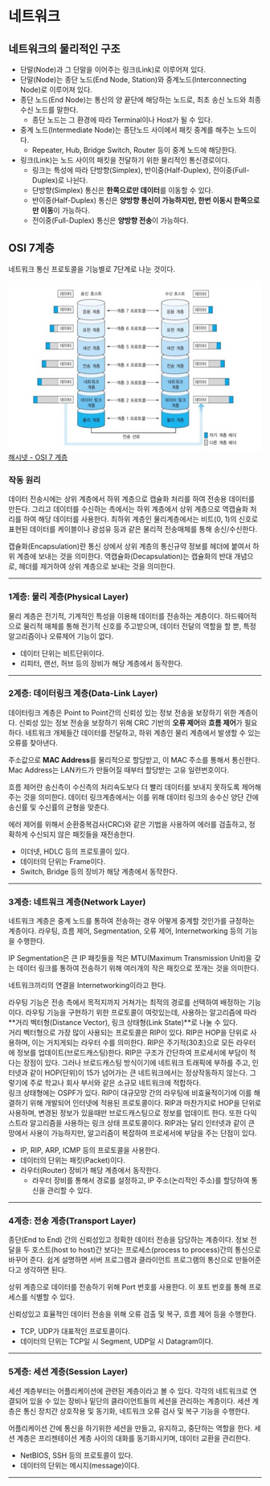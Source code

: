 # 네트워크
## 네트워크의 물리적인 구조
- 단말(Node)과 그 단말을 이어주는 링크(Link)로 이루어져 있다.
- 단말(Node)는 종단 노드(End Node, Station)와 중계노드(Interconnecting Node)로 이루어져 있다.
- 종단 노드(End Node)는 통신의 양 끝단에 해당하는 노드로, 최초 송신 노드와 최종 수신 노드를 말한다.
    - 종단 노드는 그 환경에 따라 Terminal이나 Host가 될 수 있다.
- 중계 노드(Intermediate Node)는 종단노드 사이에서 패킷 중계를 해주는 노드이다.
    - Repeater, Hub, Bridge Switch, Router 등이 중계 노드에 해당한다.
- 링크(Link)는 노드 사이의 패킷을 전달하기 위한 물리적인 통신경로이다.
    - 링크는 특성에 따라 단방향(Simplex), 반이중(Half-Duplex), 전이중(Full-Duplex)로 나뉜다.
    - 단방향(Simplex) 통신은 **한쪽으로만 데이터**를 이동할 수 있다.
    - 반이중(Half-Duplex) 통신은 **양방향 통신이 가능하지만, 한번 이동시 한쪽으로만 이동**이 가능하다.
    - 전이중(Full-Duplex) 통신은 **양방향 전송**이 가능하다.

## OSI 7계층
네트워크 통신 프로토콜을 기능별로 7단계로 나눈 것이다.

![OSI 7계층](./images/OSI_7_계층.jpg)  
[해시넷 - OSI 7 계층](http://wiki.hash.kr/index.php?title=OSI_7_%EA%B3%84%EC%B8%B5&mobileaction=toggle_view_desktop)

### 작동 원리
데이터 전송시에는 상위 계층에서 하위 계층으로 캡슐화 처리를 하여 전송용 데이터를 만든다. 그리고 데이터를 수신하는 측에서는 하위 계층에서 상위 계층으로 역캡슐화 처리를 하여 해당 데이터를 사용한다.
최하위 계층인 물리계층에서는 비트(0, 1)의 신호로 표현된 데이터를 케이블이나 광섬유 등과 같은 물리적 전송매체를 통해 송신/수신한다.

캡슐화(Encapsulation)란 통신 상에서 상위 계층의 통신규약 정보를 헤더에 붙여서 하위 계층에 보내는 것을 의미한다. 역캡슐화(Decapsulation)는 캡슐화의 반대 개념으로, 헤더를 제거하여 상위 계층으로 보내는 것을 의미한다.

---
### 1계층: 물리 계층(Physical Layer)
물리 계층은 전기적, 기계적인 특성을 이용해 데이터를 전송하는 계층이다. 하드웨어적으로 물리적 매체를 통해 전기적 신호를 주고받으며, 데이터 전달의 역할을 할 뿐, 특정 알고리즘이나 오류제어 기능이 없다.

- 데이터 단위는 비트단위이다.
- 리피터, 랜선, 허브 등의 장비가 해당 계층에서 동작한다.

---
### 2계층: 데이터링크 계층(Data-Link Layer)
데이터링크 계층은 Point to Point간의 신뢰성 있는 정보 전송을 보장하기 위한 계층이다. 신뢰성 있는 정보 전송을 보장하기 위해 CRC 기반의 **오류 제어**와 **흐름 제어**가 필요하다. 네트워크 개체들간 데이터를 전달하고, 하위 계층인 물리 계층에서 발생할 수 있는 오류를 찾아낸다.  

주소값으로 **MAC Address**를 물리적으로 할당받고, 이 MAC 주소를 통해서 통신한다. Mac Address는 LAN카드가 만들어질 때부터 할당받는 고유 일련번호이다.

흐름 제어란 송신측이 수신측의 처리속도보다 더 빨리 데이터를 보내지 못하도록 제어해주는 것을 의미한다. 데이터 링크계층에서는 이를 위해 데이터 링크의 송수신 양단 간에 송신률 및 수신률의 균형을 맞춘다.  

에러 제어를 위해서 순환중복검사(CRC)와 같은 기법을 사용하여 에러를 검출하고, 정확하게 수신되지 않은 패킷들을 재전송한다.

- 이더넷, HDLC 등의 프로토콜이 있다.
- 데이터의 단위는 Frame이다.
- Switch, Bridge 등의 장비가 해당 계층에서 동작한다.

---
### 3계층: 네트워크 계층(Network Layer)
네트워크 계층은 중계 노드를 통하여 전송하는 경우 어떻게 중계할 것인가를 규정하는 계층이다. 라우팅, 흐름 제어, Segmentation, 오류 제어, Internetworking 등의 기능을 수행한다.

IP Segmentation은 큰 IP 패킷들을 적은 MTU(Maximum Transmission Unit)을 갖는 데이터 링크를 통하여 전송하기 위해 여러개의 작은 패킷으로 쪼개는 것을 의미한다. 

네트워크끼리의 연결을 Internetworking이라고 한다.

라우팅 기능은 전송 측에서 목적지까지 거쳐가는 최적의 경로를 선택하여 배정하는 기능이다. 라우팅 기능을 구현하기 위한 프로토콜이 여럿있는데, 사용하는 알고리즘에 따라 **거리 벡터형(Distance Vector), 링크 상태형(Link State)**로 나눌 수 있다.  
거리 벡터형으로 가장 많이 사용되는 프로토콜은 RIP이 있다. RIP은 HOP을 단위로 사용하며, 이는 거치게되는 라우터 수를 의미한다. RIP은 주기적(30초)으로 모든 라우터에 정보를 업데이트(브로드캐스팅)한다. RIP은 구조가 간단하여 프로세서에 부담이 적다는 장점이 있다. 그러나 브로드캐스팅 방식이기에 네트워크 트래픽에 부하를 주고, 인터넷과 같이 HOP(단위)이 15가 넘어가는 큰 네트워크에서는 정상작동하지 않는다. 그렇기에 주로 학교나 회사 부서와 같은 소규모 네트워크에 적합하다.  
링크 상태형에는 OSPF가 있다. RIP이 대규모망 간의 라우팅에 비효율적이기에 이를 해결하기 위해 개발되어 인터넷에 적용된 프로토콜이다. RIP과 마찬가지로 HOP을 단위로 사용하며, 변경된 정보가 있을때만 브로드캐스팅으로 정보를 업데이트 한다. 또한 다익스트라 알고리즘을 사용하는 링크 상태 프로토콜이다. RIP과는 달리 인터넷과 같이 큰 망에서 사용이 가능하지만, 알고리즘이 복잡하여 프로세서에 부담을 주는 단점이 있다.

- IP, RIP, ARP, ICMP 등의 프로토콜을 사용한다.
- 데이터의 단위는 패킷(Packet)이다.
- 라우터(Router) 장비가 해당 계층에서 동작한다.
    - 라우터 장비를 통해서 경로를 설정하고, IP 주소(논리적인 주소)를 할당하여 통신을 관리할 수 있다.

---
### 4계층: 전송 계층(Transport Layer)
종단(End to End) 간의 신뢰성있고 정확한 데이터 전송을 담당하는 계층이다. 정보 전달을 두 호스트(host to host)간 보다는 프로세스(process to process)간의 통신으로 바꾸어 준다. 쉽게 설명하면 서버 프로그램과 클라이언트 프로그램의 통신으로 만들어준다고 생각하면 된다.

상위 계층으로 데이터를 전송하기 위해 Port 번호를 사용한다. 이 포트 번호를 통해 프로세스를 식별할 수 있다.

신뢰성있고 효율적인 데이터 전송을 위해 오류 검출 및 복구, 흐름 제어 등을 수행한다.

- TCP, UDP가 대표적인 프로토콜이다.
- 데이터의 단위는 TCP일 시 Segment, UDP일 시 Datagram이다.


---
### 5계층: 세션 계층(Session Layer)
세션 계층부터는 어플리케이션에 관련된 계층이라고 볼 수 있다. 각각의 네트워크로 연결되어 있을 수 있는 장비나 밑단의 클라이언트들의 세션을 관리하는 계층이다. 세션 계층은 통신 장치간 상호작용 및 동기화, 네트워크 오류 검사 및 복구 기능을 수행한다.  

어플리케이션 간에 통신을 하기위한 세션을 만들고, 유지하고, 중단하는 역할을 한다. 세션 계층은 프리젠테이션 계층 사이의 대화를 동기화시키며, 데이터 교환을 관리한다.

- NetBIOS, SSH 등의 프로토콜이 있다.
- 데이터의 단위는 메시지(message)이다.

---